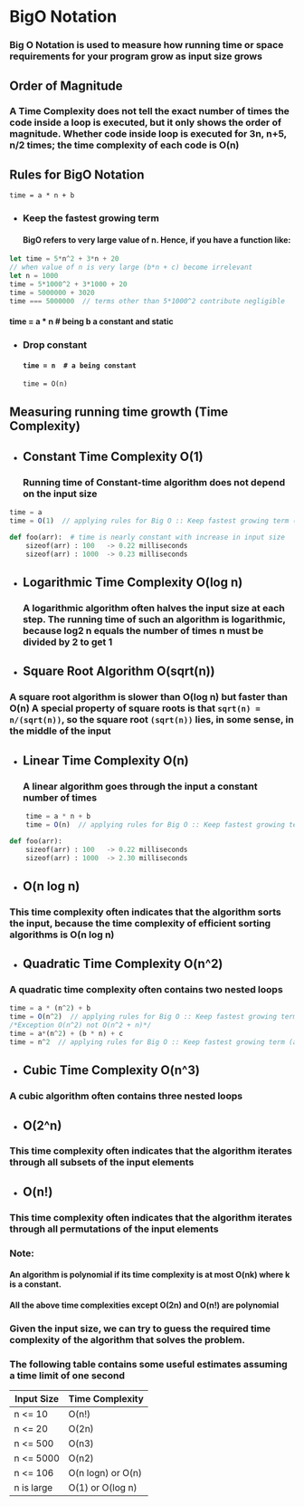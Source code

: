 # BigO Notation

### Big O Notation is used to measure how running time or space requirements for your program grow as input size grows

## Order of Magnitude

### A Time Complexity does not tell the exact number of times the code inside a loop is executed, but it only shows the order of magnitude. Whether code inside loop is executed for 3n, n+5, n/2 times; the time complexity of each code is O(n)

## Rules for BigO Notation
```time = a * n + b```
+ ### Keep the fastest growing term
     #### BigO refers to very large value of n. Hence, if you have a function like:
```javascript
let time = 5*n^2 + 3*n + 20
// when value of n is very large (b*n + c) become irrelevant
let n = 1000
time = 5*1000^2 + 3*1000 + 20
time = 5000000 + 3020
time === 5000000  // terms other than 5*1000^2 contribute negligible
```

#### time = a * n  # being b a constant and static
+ ### Drop constant
    #### `time = n  # a being constant`
    `time = O(n)`

## Measuring running time growth (Time Complexity)

+ ## Constant Time Complexity O(1)
  ### Running time of Constant-time algorithm does not depend on the input size
```js    
time = a
time = O(1)  // applying rules for Big O :: Keep fastest growing term (a)
 ```

```python
def foo(arr):  # time is nearly constant with increase in input size
    sizeof(arr) : 100   -> 0.22 milliseconds
    sizeof(arr) : 1000  -> 0.23 milliseconds
```

+ ## Logarithmic Time Complexity O(log n)
  ### A logarithmic algorithm often halves the input size at each step. The running time of such an algorithm is logarithmic, because log2 n equals the number of times n must be divided by 2 to get 1

+ ## Square Root Algorithm O(sqrt(n))
### A square root algorithm is slower than O(log n) but faster than O(n) A special property of square roots is that ```sqrt(n) = n/(sqrt(n))```, so the square root `(sqrt(n))` lies, in some sense, in the middle of the input

+ ## Linear Time Complexity O(n)
  ### A linear algorithm goes through the input a constant number of times
```js
    time = a * n + b
    time = O(n)  // applying rules for Big O :: Keep fastest growing term (a*n) ->->-> Drop Constants(a, b)
```
```python
def foo(arr):
    sizeof(arr) : 100   -> 0.22 milliseconds
    sizeof(arr) : 1000  -> 2.30 milliseconds
```

+ ## O(n log n)
### This time complexity often indicates that the algorithm sorts the input, because the time complexity of efficient sorting algorithms is O(n log n)

+ ## Quadratic Time Complexity O(n^2)
### A quadratic time complexity often contains two nested loops
```js    
time = a * (n^2) + b
time = O(n^2)  // applying rules for Big O :: Keep fastest growing term (a*n^2) ->->-> Drop Constants(a, b)
/*Exception O(n^2) not O(n^2 + n)*/
time = a*(n^2) + (b * n) + c
time = n^2  // applying rules for Big O :: Keep fastest growing term (a*n^2) ->->-> Drop Constants(a, b, c)
```

+ ## Cubic Time Complexity O(n^3)
### A cubic algorithm often contains three nested loops

+ ## O(2^n)
### This time complexity often indicates that the algorithm iterates through all subsets of the input elements

+ ## O(n!)
### This time complexity often indicates that the algorithm iterates through all permutations of the input elements

### Note:
  #### An algorithm is polynomial if its time complexity is at most O(nk) where k is a constant.
#### All the above time complexities except O(2n) and O(n!) are polynomial

### Given the input size, we can try to guess the required time complexity of the algorithm that solves the problem.
### The following table contains some useful estimates assuming a time limit of one second

|Input Size|Time Complexity|
|---|---|
|n <= 10|     O(n!)|
|n <= 20|     O(2n)|
|n <= 500|    O(n3)|
|n <= 5000|   O(n2)|
|n <= 106|    O(n logn) or O(n)|
|n is large|  O(1) or O(log n)|